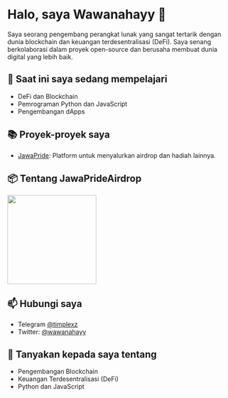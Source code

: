 # Halo, saya Wawanahayy 👋

Saya seorang pengembang perangkat lunak yang sangat tertarik dengan dunia blockchain dan keuangan terdesentralisasi (DeFi). Saya senang berkolaborasi dalam proyek open-source dan berusaha membuat dunia digital yang lebih baik.

## 🌱 Saat ini saya sedang mempelajari
- DeFi dan Blockchain
- Pemrograman Python dan JavaScript
- Pengembangan dApps

## 📚 Proyek-proyek saya
- [JawaPride](https://github.com/Wawanahayy/JawaPride): Platform untuk menyalurkan airdrop dan hadiah lainnya.
## 📦 Tentang JawaPrideAirdrop
<img src="https://raw.githubusercontent.com/Wawanahayy/JawaPrideAirdrop/main/logo.png" width="200"/>



## 📫 Hubungi saya
- Telegram [@timplexz](t.me://timplexz)
- Twitter: [@wawanahayy](https://twitter.com/wawanahayy)


## 💬 Tanyakan kepada saya tentang
- Pengembangan Blockchain
- Keuangan Terdesentralisasi (DeFi)
- Python dan JavaScript

